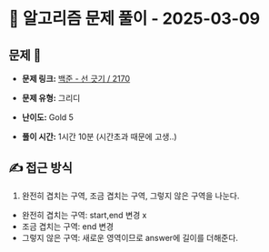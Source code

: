 # 📝 알고리즘 문제 풀이 - 2025-03-09

## 문제 📖

- **문제 링크:** [백준 - 선 긋기 / 2170](https://www.acmicpc.net/problem/2170)

- **문제 유형:** 그리디

- **난이도:** Gold 5

- **풀이 시간:** 1시간 10분 (시간초과 때문에 고생..)

## ✍ 접근 방식

1. 완전히 겹치는 구역, 조금 겹치는 구역, 그렇지 않은 구역을 나눈다.

- 완전히 겹치는 구역: start,end 변경 x
- 조금 겹치는 구역: end 변경
- 그렇지 않은 구역: 새로운 영역이므로 answer에 길이를 더해준다.
